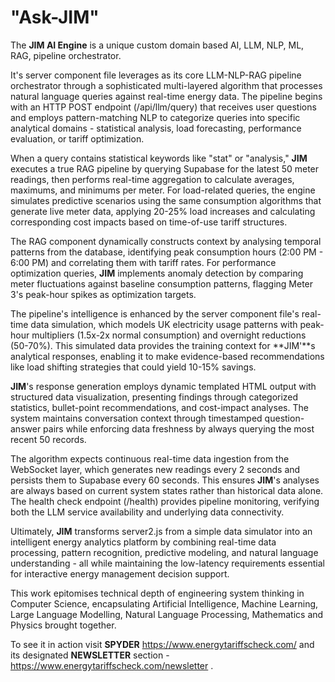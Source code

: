 # "Ask-JIM"


The **JIM AI Engine** is a unique custom domain based AI, LLM, NLP, ML, RAG, pipeline orchestrator.

It's server component file leverages as its core LLM-NLP-RAG pipeline orchestrator through a sophisticated multi-layered algorithm that processes natural language queries against real-time energy data. The pipeline begins with an HTTP POST endpoint (/api/llm/query) that receives user questions and employs pattern-matching NLP to categorize queries into specific analytical domains - statistical analysis, load forecasting, performance evaluation, or tariff optimization.

When a query contains statistical keywords like "stat" or "analysis," **JIM** executes a true RAG pipeline by querying Supabase for the latest 50 meter readings, then performs real-time aggregation to calculate averages, maximums, and minimums per meter. For load-related queries, the engine simulates predictive scenarios using the same consumption algorithms that generate live meter data, applying 20-25% load increases and calculating corresponding cost impacts based on time-of-use tariff structures.

The RAG component dynamically constructs context by analysing temporal patterns from the database, identifying peak consumption hours (2:00 PM - 6:00 PM) and correlating them with tariff rates. For performance optimization queries, **JIM** implements anomaly detection by comparing meter fluctuations against baseline consumption patterns, flagging Meter 3's peak-hour spikes as optimization targets.

The pipeline's intelligence is enhanced by the server component file's real-time data simulation, which models UK electricity usage patterns with peak-hour multipliers (1.5x-2x normal consumption) and overnight reductions (50-70%). This simulated data provides the training context for **JIM'**s analytical responses, enabling it to make evidence-based recommendations like load shifting strategies that could yield 10-15% savings.

**JIM**'s response generation employs dynamic templated HTML output with structured data visualization, presenting findings through categorized statistics, bullet-point recommendations, and cost-impact analyses. The system maintains conversation context through timestamped question-answer pairs while enforcing data freshness by always querying the most recent 50 records.

The algorithm expects continuous real-time data ingestion from the WebSocket layer, which generates new readings every 2 seconds and persists them to Supabase every 60 seconds. This ensures **JIM**'s analyses are always based on current system states rather than historical data alone. The health check endpoint (/health) provides pipeline monitoring, verifying both the LLM service availability and underlying data connectivity.

Ultimately, **JIM** transforms server2.js from a simple data simulator into an intelligent energy analytics platform by combining real-time data processing, pattern recognition, predictive modeling, and natural language understanding - all while maintaining the low-latency requirements essential for interactive energy management decision support.

This work epitomises technical depth of engineering system thinking in Computer Science, encapsulating Artificial Intelligence, Machine Learning, Large Language Modelling, Natural Language Processing, Mathematics and Physics brought together.

To see it in action visit **SPYDER**  https://www.energytariffscheck.com/ and its designated  **NEWSLETTER** section - https://www.energytariffscheck.com/newsletter .
